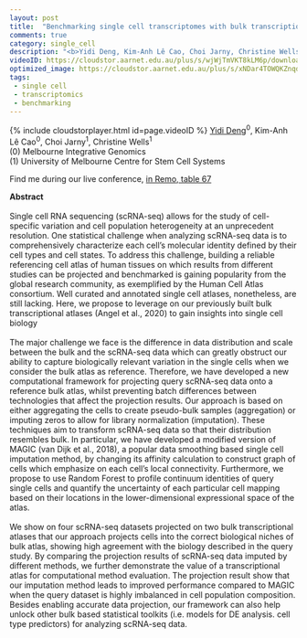 ```yaml
---
layout: post
title:  "Benchmarking single cell transcriptomes with bulk transcriptional atlases."
comments: true
category: single_cell
description: "<b>Yidi Deng, Kim-Anh Lê Cao, Choi Jarny, Christine Wells</b><br/><br/>Single cell RNA sequencing (scRNA-seq) allows..."
videoID: https://cloudstor.aarnet.edu.au/plus/s/wjWjTmVKT8kLM6p/download
optimized_image: https://cloudstor.aarnet.edu.au/plus/s/xNDar4TOWQKZnqd/download
tags:
 - single cell
 - transcriptomics
 - benchmarking
---
```

{% include cloudstorplayer.html id=page.videoID %}
<u>Yidi Deng</u><sup>0</sup>, Kim-Anh Lê Cao<sup>0</sup>, Choi Jarny<sup>1</sup>, Christine Wells<sup>1</sup><br/>
\(0\) Melbourne Integrative Genomics<br/>
\(1\) University of Melbourne Centre for Stem Cell Systems

Find me during our live conference, [in Remo, table 67](https://remo.co)

<b>Abstract</b><br/>
<br/>Single cell RNA sequencing \(scRNA-seq\) allows for the study of cell-specific variation and cell population heterogeneity at an unprecedent resolution. One statistical challenge when analyzing scRNA-seq data is to comprehensively characterize each cell’s molecular identity defined by their cell types and cell states. To address this challenge, building a reliable referencing cell atlas of human tissues on which results from different studies can be projected and benchmarked is gaining popularity from the global research community, as exemplified by the Human Cell Atlas consortium. Well curated and annotated single cell atlases, nonetheless, are still lacking. Here, we propose to leverage on our previously built bulk transcriptional atlases \(Angel et al., 2020\) to gain insights into single cell biology  <br/><br/>The major challenge we face is the difference in data distribution and scale between the bulk and the scRNA-seq data which can greatly obstruct our ability to capture biologically relevant variation in the single cells when we consider the bulk atlas as reference. Therefore, we have developed a new computational framework for projecting query scRNA-seq data onto a reference bulk atlas, whilst preventing batch differences between technologies that affect the projection results. Our approach is based on either aggregating the cells to create pseudo-bulk samples \(aggregation\) or imputing zeros to allow for library normalization \(imputation\). These techniques aim to transform scRNA-seq data so that their distribution resembles bulk. In particular, we have developed a modified version of MAGIC \(van Dijk et al., 2018\), a popular data smoothing based single cell imputation method, by changing its affinity calculation to construct graph of cells which emphasize on each cell’s local connectivity. Furthermore, we propose to use Random Forest to profile continuum identities of query single cells and quantify the uncertainty of each particular cell mapping based on their locations in the lower-dimensional expressional space of the atlas.<br/><br/>We show on four scRNA-seq datasets projected on two bulk transcriptional atlases that our approach projects cells into the correct biological niches of bulk atlas, showing high agreement with the biology described in the query study. By comparing the projection results of scRNA-seq data imputed by different methods, we further demonstrate the value of a transcriptional atlas for computational method evaluation. The projection result show that our imputation method leads to improved performance compared to MAGIC when the query dataset is highly imbalanced in cell population composition. Besides enabling accurate data projection, our framework can also help unlock other bulk based statistical toolkits \(i.e. models for DE analysis. cell type predictors\) for analyzing scRNA-seq data.<br/>
